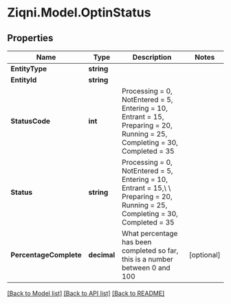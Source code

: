 
# Ziqni.Model.OptinStatus

## Properties

Name | Type | Description | Notes
------------ | ------------- | ------------- | -------------
**EntityType** | **string** |  | 
**EntityId** | **string** |  | 
**StatusCode** | **int** | Processing &#x3D; 0, NotEntered &#x3D; 5, Entering &#x3D; 10, Entrant &#x3D; 15, Preparing &#x3D; 20, Running &#x3D; 25, Completing &#x3D; 30, Completed &#x3D; 35 | 
**Status** | **string** | Processing &#x3D; 0, NotEntered &#x3D; 5, Entering &#x3D; 10, Entrant &#x3D; 15,\\             \\ Preparing &#x3D; 20, Running &#x3D; 25, Completing &#x3D; 30, Completed &#x3D; 35 | 
**PercentageComplete** | **decimal** | What percentage has been completed so far, this is a number between 0 and 100 | [optional] 

[[Back to Model list]](../README.md#documentation-for-models)
[[Back to API list]](../README.md#documentation-for-api-endpoints)
[[Back to README]](../README.md)

